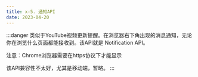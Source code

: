 ```yaml
---
title: x-5. 通知API
date: 2023-04-20
---
```

:::danger
类似于YouTube视频更新提醒。在浏览器右下角出现的消息通知，无论你在浏览什么页面都能接收到。该API就是 Notification API。

注意：Chrome浏览器需要在https协议下才能显示

该API兼容性不太好，尤其是移动端，暂略。
:::

